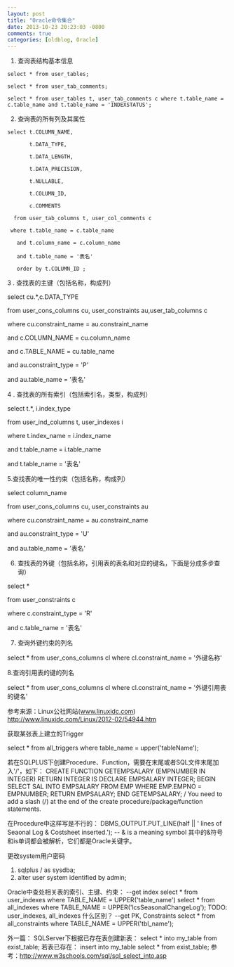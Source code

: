 ```yaml
---
layout: post
title: "Oracle命令集合"
date: 2013-10-23 20:23:03 -0800
comments: true
categories: [oldblog, Oracle] 
---
```



1. 查询表结构基本信息

```
select * from user_tables;

select * from user_tab_comments;

select * from user_tables t, user_tab_comments c where t.table_name = c.table_name and t.table_name = 'INDEXSTATUS';
```

2. 查询表的所有列及其属性

```
select t.COLUMN_NAME,
 
       t.DATA_TYPE,
 
       t.DATA_LENGTH,
 
       t.DATA_PRECISION,
 
       t.NULLABLE,
 
       t.COLUMN_ID,
 
       c.COMMENTS
 
  from user_tab_columns t, user_col_comments c
 
 where t.table_name = c.table_name
 
   and t.column_name = c.column_name
 
   and t.table_name = '表名'
 
   order by t.COLUMN_ID ;
```

3  . 查找表的主键（包括名称，构成列）

select cu.*,c.DATA_TYPE
 
  from user_cons_columns cu, user_constraints au,user_tab_columns c
 
 where cu.constraint_name = au.constraint_name
 
   and c.COLUMN_NAME = cu.column_name
 
   and c.TABLE_NAME = cu.table_name
 
   and au.constraint_type = 'P'
 
   and au.table_name = '表名'
  
4 . 查找表的所有索引（包括索引名，类型，构成列）
 
select t.*, i.index_type
 
  from user_ind_columns t, user_indexes i
 
 where t.index_name = i.index_name
 
   and t.table_name = i.table_name
 
   and t.table_name = '表名'
 
5.查找表的唯一性约束（包括名称，构成列）
 
select column_name
 
  from user_cons_columns cu, user_constraints au
 
 where cu.constraint_name = au.constraint_name
 
   and au.constraint_type = 'U'
 
   and au.table_name = '表名'
 
6. 查找表的外键（包括名称，引用表的表名和对应的键名，下面是分成多步查询）
 
select *
 
  from user_constraints c
 
 where c.constraint_type = 'R'
 
   and c.table_name = '表名'
 
7. 查询外键约束的列名
 
select * from user_cons_columns cl where cl.constraint_name = '外键名称'
 
8.查询引用表的键的列名
 
select * from user_cons_columns cl where cl.constraint_name = '外键引用表的键名'
 

参考来源：Linux公社网站(www.linuxidc.com)  http://www.linuxidc.com/Linux/2012-02/54944.htm

获取某张表上建立的Trigger

select * from all_triggers where table_name = upper('tableName');

若在SQLPLUS下创建Procedure、Function，需要在末尾或者SQL文件末尾加入'/'，如下：
CREATE FUNCTION GETEMPSALARY (EMPNUMBER IN INTEGER) RETURN INTEGER
IS
DECLARE
EMPSALARY INTEGER;
BEGIN
SELECT SAL INTO EMPSALARY FROM EMP WHERE EMP.EMPNO = EMPNUMBER;
RETURN EMPSALARY;
END GETEMPSALARY;
/
You need to add a slash (/) at the end of the create procedure/package/function statements.

在Procedure中这样写是不行的：
DBMS_OUTPUT.PUT_LINE(half || ' lines of Seaonal Log & Costsheet inserted.'); -- & is a meaning symbol
其中的&符号和is单词都会被解析，它们都是Oracle关键字。

更改system用户密码
1. sqlplus / as sysdba;
2. alter user system identified by admin;

Oracle中查处相关表的索引、主键、约束：
--get index
select * from user_indexes where TABLE_NAME = UPPER('table_name')
select * from all_indexes where TABLE_NAME = UPPER('lcsSeasonalChangeLog');
TODO: user_indexes, all_indexes 什么区别？
--get PK, Constraints
select * from all_constraints where TABLE_NAME = UPPER('tbl_name');



外一篇：
SQLServer下根据已存在表创建新表：
select * into my_table from exist_table;
若表已存在：
insert into my_table select * from exist_table;
参考：http://www.w3schools.com/sql/sql_select_into.asp
